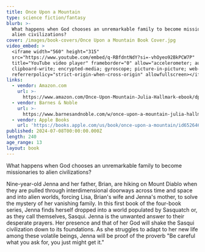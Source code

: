 ```yaml
---
title: Once Upon a Mountain
type: science fiction/fantasy
blurb: >-
  What happens when God chooses an unremarkable family to become missionaries to
  alien civilizations?
cover: /images/book-covers/Once Upon a Mountain Book Cover.jpg
video_embed: >
  <iframe width="560" height="315"
  src="https://www.youtube.com/embed/q-RBfdntNdY?si=-vhOyeo92BkPCW7P"
  title="YouTube video player" frameborder="0" allow="accelerometer; autoplay;
  clipboard-write; encrypted-media; gyroscope; picture-in-picture; web-share"
  referrerpolicy="strict-origin-when-cross-origin" allowfullscreen></iframe>
links:
  - vendor: Amazon.com
    url: >-
      https://www.amazon.com/Once-Upon-Mountain-Julia-Hallmark-ebook/dp/B0D92XPPL6
  - vendor: Barnes & Noble
    url: >-
      https://www.barnesandnoble.com/w/once-upon-a-mountain-julia-hallmark/1145849208?ean=9798887516820
  - vendor: Apple Books
    url: 'https://books.apple.com/us/book/once-upon-a-mountain/id6526460937'
published: 2024-07-08T00:00:00.000Z
length: 240
age_range: 13
layout: book
---
```


What happens when God chooses an unremarkable family to become missionaries to alien civilizations?

Nine-year-old Jenna and her father, Brian, are hiking on Mount Diablo when they are pulled through interdimensional doorways across time and space and into alien worlds, forcing Lisa, Brian's wife and Jenna's mother, to solve the mystery of her vanishing family. In this first book of the four-book series, Jenna finds herself dropped into a world populated by Sasquatch or, as they call themselves, Sasqui. Jenna is the unwanted answer to their desperate prayers. Her presence and that of her God will shake the Sasqui civilization down to its foundations. As she struggles to adapt to her new life among these volatile beings, Jenna will be proof of the proverb "Be careful what you ask for, you just might get it."
